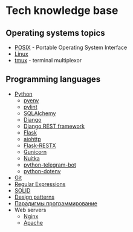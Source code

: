 # Tech knowledge base

## Operating systems topics

- [POSIX](operating_systems/posix.md) - Portable Operating System Interface
- [Linux](linux/index.md)
- [tmux](operating_systems/tmux.md) - terminal multiplexor

## Programming languages

- [Python](python/index.md)
  - [pyenv](python/pyenv/index.md)
  - [pylint](python/pylint/index.md)
  - [SQLAlchemy](python/sqlalchemy/index.md)
  - [Django](python/django/index.md)
  - [Django REST framework](python/drf/index.md)
  - [Flask](python/flask/index.md)
  - [aiohttp](python/libs/aiohttp/index.md)
  - [Flask-RESTX](python/flask-restx/index.md)
  - [Gunicorn](python/gunicorn/index.md)
  - [Nuitka](python/nuitka/index.md)
  - [python-telegram-bot](python/python-telegram-bot/index.md)
  - [python-dotenv](python/python-dotenv/index.md)
- [Git](git/index.md)
- [Regular Expressions](re/index.md)
- [SOLID](solid/index.md)
- [Design patterns](design_patterns/index.md)
- [Парадигмы программирование](paradigms/index.md)
- Web servers
  - [Nginx](nginx/index.md)
  - [Apache](apache/index.md)
